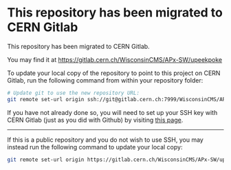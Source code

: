
# This repository has been migrated to CERN Gitlab

This repository has been migrated to CERN Gitlab.

You may find it at https://gitlab.cern.ch/WisconsinCMS/APx-SW/upeekpoke

To update your local copy of the repository to point to this project on CERN Gitlab, run the following command from within your repository folder:

```sh
# Update git to use the new repository URL:
git remote set-url origin ssh://git@gitlab.cern.ch:7999/WisconsinCMS/APx-SW/upeekpoke.git
```

If you have not already done so, you will need to set up your SSH key with CERN Gitlab (just as you did with Github) by visiting [this page](https://gitlab.cern.ch/-/profile/keys).

---

If this is a public repository and you do not wish to use SSH, you may instead run the following command to update your local copy:

```sh
git remote set-url origin https://gitlab.cern.ch/WisconsinCMS/APx-SW/upeekpoke.git
```

